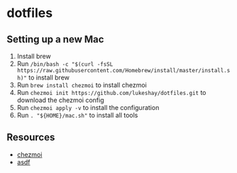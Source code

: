 # dotfiles

## Setting up a new Mac

1. Install brew
  1. Run `/bin/bash -c "$(curl -fsSL https://raw.githubusercontent.com/Homebrew/install/master/install.sh)"` to install brew
1. Run `brew install chezmoi` to install chezmoi
1. Run `chezmoi init https://github.com/lukeshay/dotfiles.git` to download the chezmoi config
1. Run `chezmoi apply -v` to install the configuration
1. Run `. "${HOME}/mac.sh"` to install all tools

## Resources

* [chezmoi](https://www.chezmoi.io/)
* [asdf](https://asdf-vm.com/)
